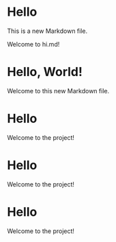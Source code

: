 # Hello

This is a new Markdown file.

Welcome to hi.md!
# Hello, World!

Welcome to this new Markdown file.
# Hello

Welcome to the project!
# Hello

Welcome to the project!
# Hello

Welcome to the project!
